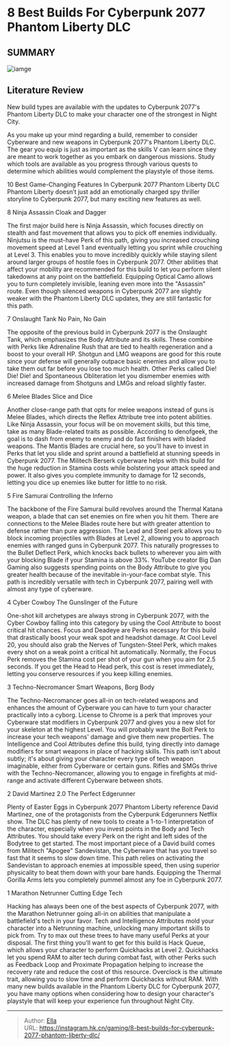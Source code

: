 # 8 Best Builds For Cyberpunk 2077 Phantom Liberty DLC


## SUMMARY 

![iamge](https://static1.srcdn.com/wordpress/wp-content/uploads/2023/11/7-10-best-builds-for-cyberpunk-2077-phantom-liberty.jpg)

## Literature Review

New build types are available with the updates to Cyberpunk 2077&#39;s Phantom Liberty DLC to make your character one of the strongest in Night City.





As you make up your mind regarding a build, remember to consider Cyberware and new weapons in Cyberpunk 2077&#39;s Phantom Liberty DLC. The gear you equip is just as important as the skills V can learn since they are meant to work together as you embark on dangerous missions. Study which tools are available as you progress through various quests to determine which abilities would complement the playstyle of those items.
            
 
 10 Best Game-Changing Features In Cyberpunk 2077 Phantom Liberty DLC 
Phantom Liberty doesn’t just add an emotionally charged spy thriller storyline to Cyberpunk 2077, but many exciting new features as well.












 








 8  Ninja Assassin 
Cloak and Dagger
        

The first major build here is Ninja Assassin, which focuses directly on stealth and fast movement that allows you to pick off enemies individually. Ninjutsu is the must-have Perk of this path, giving you increased crouching movement speed at Level 1 and eventually letting you sprint while crouching at Level 3. This enables you to move incredibly quickly while staying silent around larger groups of hostile foes in Cyberpunk 2077.
Other abilities that affect your mobility are recommended for this build to let you perform silent takedowns at any point on the battlefield. Equipping Optical Camo allows you to turn completely invisible, leaning even more into the &#34;Assassin&#34; route. Even though silenced weapons in Cyberpunk 2077 are slightly weaker with the Phantom Liberty DLC updates, they are still fantastic for this path.





 7  Onslaught Tank 
No Pain, No Gain
        

The opposite of the previous build in Cyberpunk 2077 is the Onslaught Tank, which emphasizes the Body Attribute and its skills. These combine with Perks like Adrenaline Rush that are tied to health regeneration and a boost to your overall HP. Shotgun and LMG weapons are good for this route since your defense will generally outpace basic enemies and allow you to take them out far before you lose too much health.
Other Perks called Die! Die! Die! and Spontaneous Obliteration let you dismember enemies with increased damage from Shotguns and LMGs and reload slightly faster. 






 6  Melee Blades 
Slice and Dice


 







Another close-range path that opts for melee weapons instead of guns is Melee Blades, which directs the Reflex Attribute tree into potent abilities. Like Ninja Assassin, your focus will be on movement skills, but this time, take as many Blade-related traits as possible. According to denofgeek, the goal is to dash from enemy to enemy and do fast finishers with bladed weapons.
The Mantis Blades are crucial here, so you&#39;ll have to invest in Perks that let you slide and sprint around a battlefield at stunning speeds in Cyberpunk 2077. The Militech Berserk cyberware helps with this build for the huge reduction in Stamina costs while bolstering your attack speed and power. It also gives you complete immunity to damage for 12 seconds, letting you dice up enemies like butter for little to no risk.​​​​​​​





 5  Fire Samurai 
Controlling the Inferno


 







The backbone of the Fire Samurai build revolves around the Thermal Katana weapon, a blade that can set enemies on fire when you hit them. There are connections to the Melee Blades route here but with greater attention to defense rather than pure aggression. The Lead and Steel perk allows you to block incoming projectiles with Blades at Level 2, allowing you to approach enemies with ranged guns in Cyberpunk 2077.
This naturally progresses to the Bullet Deflect Perk, which knocks back bullets to wherever you aim with your blocking Blade if your Stamina is above 33%. YouTube creator Big Dan Gaming also suggests spending points on the Body Attribute to give you greater health because of the inevitable in-your-face combat style. This path is incredibly versatile with tech in Cyberpunk 2077, pairing well with almost any type of cyberware.





 4  Cyber Cowboy 
The Gunslinger of the Future
        

One-shot kill archetypes are always strong in Cyberpunk 2077, with the Cyber Cowboy falling into this category by using the Cool Attribute to boost critical hit chances. Focus and Deadeye are Perks necessary for this build that drastically boost your weak spot and headshot damage. At Cool Level 20, you should also grab the Nerves of Tungsten-Steel Perk, which makes every shot on a weak point a critical hit automatically.
Normally, the Focus Perk removes the Stamina cost per shot of your gun when you aim for 2.5 seconds. If you get the Head to Head perk, this cost is reset immediately, letting you conserve resources if you keep killing enemies. 






 3  Techno-Necromancer 
Smart Weapons, Borg Body
        

The Techno-Necromancer goes all-in on tech-related weapons and enhances the amount of Cyberware you can have to turn your character practically into a cyborg. License to Chrome is a perk that improves your Cyberware stat modifiers in Cyberpunk 2077 and gives you a new slot for your skeleton at the highest Level. You will probably want the Bolt Perk to increase your tech weapons&#39; damage and give them new properties.
The Intelligence and Cool Attributes define this build, tying directly into damage modifiers for smart weapons in place of hacking skills. This path isn&#39;t about subtly; it&#39;s about giving your character every type of tech weapon imaginable, either from Cyberware or certain guns. Rifles and SMGs thrive with the Techno-Necromancer, allowing you to engage in firefights at mid-range and activate different Cyberware between shots.





 2  David Martinez 2.0 
The Perfect Edgerunner


 







Plenty of Easter Eggs in Cyberpunk 2077 Phantom Liberty reference David Martinez, one of the protagonists from the Cyberpunk Edgerunners Netflix show. The DLC has plenty of new tools to create a 1-to-1 interpretation of the character, especially when you invest points in the Body and Tech Attributes. You should take every Perk on the right and left sides of the Bodytree to get started.
The most important piece of a David build comes from Militech &#34;Apogee&#34; Sandevistan, the Cyberware that has you travel so fast that it seems to slow down time. This path relies on activating the Sandevistan to approach enemies at impossible speed, then using superior physicality to beat them down with your bare hands. Equipping the Thermal Gorilla Arms lets you completely pummel almost any foe in Cyberpunk 2077.





 1  Marathon Netrunner 
Cutting Edge Tech
        

Hacking has always been one of the best aspects of Cyberpunk 2077, with the Marathon Netrunner going all-in on abilities that manipulate a battlefield&#39;s tech in your favor. Tech and Intelligence Attributes mold your character into a Netrunning machine, unlocking many important skills to pick from. Try to max out these trees to have many useful Perks at your disposal.
The first thing you&#39;ll want to get for this build is Hack Queue, which allows your character to perform Quickhacks at Level 2. Quickhacks let you spend RAM to alter tech during combat fast, with other Perks such as Feedback Loop and Proximate Propagation helping to increase the recovery rate and reduce the cost of this resource. Overclock is the ultimate trait, allowing you to slow time and perform Quickhacks without RAM.
With many new builds available in the Phantom Liberty DLC for Cyberpunk 2077, you have many options when considering how to design your character&#39;s playstyle that will keep your experience fun throughout Night City.


---

> Author: [Ella](https://instagram.hk.cn/)  
> URL: https://instagram.hk.cn/gaming/8-best-builds-for-cyberpunk-2077-phantom-liberty-dlc/  

